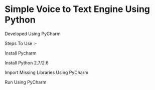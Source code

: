# Simple Voice to Text Engine Using Python

Developed Using PyCharm

Steps To Use :-

Install Pycharm

Install Python 2.7/2.6

Import Missing Libraries Using PyCharm 

Run Using PyCharm
